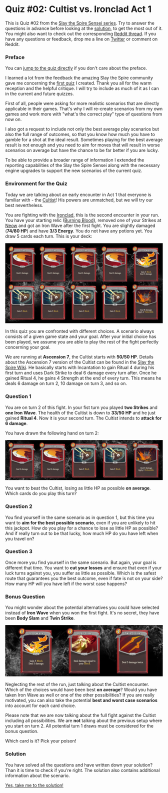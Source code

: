 # Quiz #02: Cultist vs. Ironclad Act 1	

This is Quiz #02 from the [Slay the Spire Sensei series](../README.md#slay-the-spire-sensei). Try to answer the questions in advance before looking at the [solution](#solution), to get the most out of it. You might also want to check out the corresponding [Reddit thread](). If you have any questions or feedback, drop me a line on [Twitter](https://twitter.com/Dementophobia) or comment on Reddit.

### Preface

You can [jump to the quiz directly](#environment-for-the-quiz) if you don't care about the preface.

I learned a lot from the feedback the amazing Slay the Spire community gave me concerning the [first quiz](../Quiz-01-Gremlin-Nob-vs-Ironclad-Basic-Deck/README.md#quiz-01-gremlin-nob-vs-ironclad-basic-deck) I created. Thank you all for the warm reception and the helpful critique. I will try to include as much of it as I can in the current and future quizzes.

First of all, people were asking for more realistic scenarios that are directly applicable in their games. That's why I will re-create scenarios from my own games and work more with "what's the correct play" type of questions from now on.

I also got a request to include not only the best average play scenarios but also the full range of outcomes, so that you know how much you have to gamble for a shot at the ideal result. Sometimes playing for the best average result is not enough and you need to aim for moves that will result in worse scenarios on average but have the chance to be far better if you are lucky.

To be able to provide a broader range of information I extended the reporting capabilities of the Slay the Spire Sensei along with the necessary engine upgrades to support the new scenarios of the current quiz.

### Environment for the Quiz

Today we are talking about an early encounter in Act 1 that everyone is familiar with - the [Cultist](https://slay-the-spire.fandom.com/wiki/Cultist)! His powers are unmatched, but we will try our best nevertheless.

You are fighting with the [Ironclad](https://slay-the-spire.fandom.com/wiki/Ironclad), this is the second encounter in your run. You have your starting relic ([Burning Blood](https://slay-the-spire.fandom.com/wiki/Burning_Blood)), removed one of your Strikes at [Neow](https://slay-the-spire.fandom.com/wiki/Neow) and got an Iron Wave after the first fight. You are slightly damaged (**74/80 HP**) and have **3/3 Energy**. You do not have any potions yet. You draw 5 cards each turn. This is your deck:

![Ironclad Basic Deck](./images/basic_deck_ironclad_Iron_Wave.png)

In this quiz you are confronted with different choices. A scenario always consists of a given game state and your goal. After your initial choice has been played, we assume you are able to play the rest of the fight perfectly concerning your goal.

We are running at **Ascension 7**, the Cultist starts with **50/50 HP**. Details about the Ascension 7 version of the Cultist can be found in the [Slay the Spire Wiki](https://slay-the-spire.fandom.com/wiki/Cultist). He basically starts with Incantation to gain Ritual 4 during his first turn and uses Dark Strike to deal 6 damage every turn after. Once he gained Ritual 4, he gains 4 Strength at the end of every turn. This means he deals 6 damage on turn 2, 10 damage on turn 3, and so on.

### Question 1

You are on turn 2 of this fight. In your fist turn you played **two Strikes** and **one Iron Wave**. The health of the Cultist is down to **33/50 HP** and he just gained **Ritual 4**. Now it is your second turn. The Cultist intends to **attack for 6 damage**.

You have drawn the following hand on turn 2:

![Ironclad Basic Deck with Iron Wave minus one Strike](./images/question_1_draw.png)

You want to beat the Cultist, losing as little HP as possible **on average**. Which cards do you play this turn?

### Question 2

You find yourself in the same scenario as in question 1, but this time you want to **aim for the best possible scenario**, even if you are unlikely to hit this jackpot. How do you play for a chance to lose as little HP as possible? And if really turn out to be that lucky, how much HP do you have left when you travel on?

### Question 3

Once more you find yourself in the same scenario. But again, your goal is different that time. You want to **cut your losses** and ensure that even if your luck turns against you, you suffer as little as possible. Which is the safest route that guarantees you the best outcome, even if fate is not on your side? How many HP will you have left if the worst case happens?

### Bonus Question

You might wonder about the potential alternatives you could have selected instead of **Iron Wave** when you won the first fight. It's no secret, they have been **Body Slam** and **Twin Strike**.

![Choices for Bonus Question](./images/bonus_question.png)

Neglecting the rest of the run, just talking about the Cultist encounter. Which of the choices would have been best **on average**? Would you have taken Iron Wave as well or one of the other possibilities? If you are really motivated, you can also take the potential **best and worst case scenarios** into account for each card choice.

Please note that we are now talking about the full fight against the Cultist including all possibilities. We are **not** talking about the previous setup where you start on turn 2. All potential turn 1 draws must be considered for the bonus question.

Which card is it? Pick your poison!

### Solution

You have solved all the questions and have written down your solution? Than it is time to check if you're right. The solution also contains additional information about the scenario.

[Yes, take me to the solution!](Solution.md#quiz-02-solution)